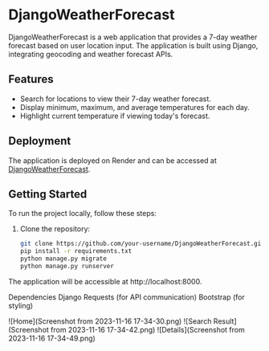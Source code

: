 # DjangoWeatherForecast

DjangoWeatherForecast is a web application that provides a 7-day weather forecast based on user location input. The application is built using Django, integrating geocoding and weather forecast APIs.

## Features

- Search for locations to view their 7-day weather forecast.
- Display minimum, maximum, and average temperatures for each day.
- Highlight current temperature if viewing today's forecast.

## Deployment

The application is deployed on Render and can be accessed at [DjangoWeatherForecast](https://djangoforecast.onrender.com).

## Getting Started

To run the project locally, follow these steps:

1. Clone the repository:

   ```bash
   git clone https://github.com/your-username/DjangoWeatherForecast.git
   pip install -r requirements.txt
   python manage.py migrate
   python manage.py runserver
   ```
The application will be accessible at http://localhost:8000.

Dependencies
Django
Requests (for API communication)
Bootstrap (for styling)

 ![Home](Screenshot from 2023-11-16 17-34-30.png)
 ![Search Result](Screenshot from 2023-11-16 17-34-42.png)
 ![Details](Screenshot from 2023-11-16 17-34-49.png)
